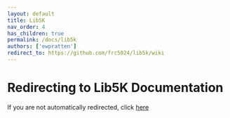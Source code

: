 ```yaml
---
layout: default
title: Lib5K
nav_order: 4
has_children: true
permalink: /docs/lib5k
authors: ['ewpratten']
redirect_to: https://github.com/frc5024/lib5k/wiki
---
```


# Redirecting to Lib5K Documentation

If you are not automatically redirected, click [here](https://github.com/frc5024/lib5k/wiki)